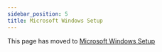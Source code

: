 ```yaml
---
sidebar_position: 5
title: Microsoft Windows Setup
---
```


This page has moved to [Microsoft Windows Setup](/docs/WorkflowAndTechniques/WindowsInstallNotes)
